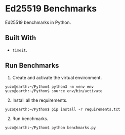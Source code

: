 # Ed25519 Benchmarks

Ed25519 benchmarks in Python.

## Built With

- `timeit`.

## Run Benchmarks

1. Create and activate the virtual environment.

```console
yuzo@earth:~/Python$ python3 -m venv env
yuzo@earth:~/Python$ source env/bin/activate
```

2. Install all the requirements.

```console
yuzo@earth:~/Python$ pip install -r requirements.txt
```

2. Run benchmarks.

```console
yuzo@earth:~/Python$ python benchmarks.py
```
